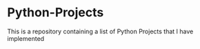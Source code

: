 # Python-Projects
This is a repository containing a list of Python Projects that I have implemented
